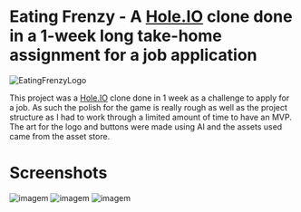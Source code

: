 # Eating Frenzy - A [Hole.IO](https://play.google.com/store/apps/details?id=io.voodoo.holeio&pli=1) clone done in a 1-week long take-home assignment for a job application

![EatingFrenzyLogo](https://github.com/user-attachments/assets/3e3ba352-ae5a-4c83-a656-40a27736126d)

This project was a [Hole.IO](https://play.google.com/store/apps/details?id=io.voodoo.holeio&pli=1) clone done in 1 week as a challenge to apply for a job. 
As such the polish for the game is really rough as well as the project structure as I had to work through a limited amount of time to have an MVP.
The art for the logo and buttons were made using AI and the assets used came from the asset store.

# Screenshots
![imagem](https://github.com/user-attachments/assets/dacdbb73-14b3-4802-ad96-7a2f070ed061)
![imagem](https://github.com/user-attachments/assets/87b36f39-af75-4395-85b0-bca3cb3ce887)
![imagem](https://github.com/user-attachments/assets/e748843b-568f-406a-a127-cb0bbe667632)
